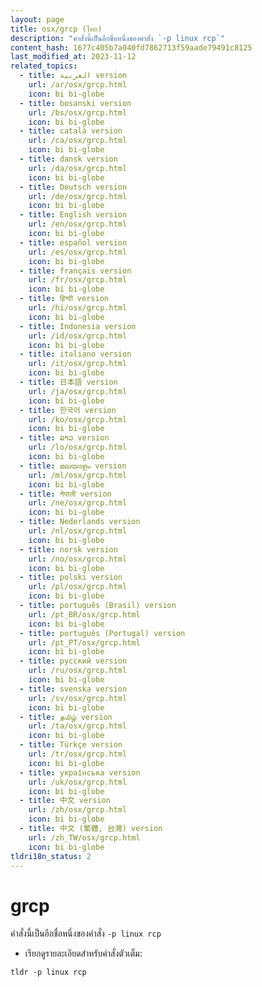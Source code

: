 ```yaml
---
layout: page
title: osx/grcp (ไทย)
description: "คำสั่งนี้เป็นอีกชื่อหนึ่งของคำสั่ง `-p linux rcp`"
content_hash: 1677c405b7a040fd7862713f59aade79491c8125
last_modified_at: 2023-11-12
related_topics:
  - title: العربية version
    url: /ar/osx/grcp.html
    icon: bi bi-globe
  - title: bosanski version
    url: /bs/osx/grcp.html
    icon: bi bi-globe
  - title: català version
    url: /ca/osx/grcp.html
    icon: bi bi-globe
  - title: dansk version
    url: /da/osx/grcp.html
    icon: bi bi-globe
  - title: Deutsch version
    url: /de/osx/grcp.html
    icon: bi bi-globe
  - title: English version
    url: /en/osx/grcp.html
    icon: bi bi-globe
  - title: español version
    url: /es/osx/grcp.html
    icon: bi bi-globe
  - title: français version
    url: /fr/osx/grcp.html
    icon: bi bi-globe
  - title: हिन्दी version
    url: /hi/osx/grcp.html
    icon: bi bi-globe
  - title: Indonesia version
    url: /id/osx/grcp.html
    icon: bi bi-globe
  - title: italiano version
    url: /it/osx/grcp.html
    icon: bi bi-globe
  - title: 日本語 version
    url: /ja/osx/grcp.html
    icon: bi bi-globe
  - title: 한국어 version
    url: /ko/osx/grcp.html
    icon: bi bi-globe
  - title: ລາວ version
    url: /lo/osx/grcp.html
    icon: bi bi-globe
  - title: മലയാളം version
    url: /ml/osx/grcp.html
    icon: bi bi-globe
  - title: नेपाली version
    url: /ne/osx/grcp.html
    icon: bi bi-globe
  - title: Nederlands version
    url: /nl/osx/grcp.html
    icon: bi bi-globe
  - title: norsk version
    url: /no/osx/grcp.html
    icon: bi bi-globe
  - title: polski version
    url: /pl/osx/grcp.html
    icon: bi bi-globe
  - title: português (Brasil) version
    url: /pt_BR/osx/grcp.html
    icon: bi bi-globe
  - title: português (Portugal) version
    url: /pt_PT/osx/grcp.html
    icon: bi bi-globe
  - title: русский version
    url: /ru/osx/grcp.html
    icon: bi bi-globe
  - title: svenska version
    url: /sv/osx/grcp.html
    icon: bi bi-globe
  - title: தமிழ் version
    url: /ta/osx/grcp.html
    icon: bi bi-globe
  - title: Türkçe version
    url: /tr/osx/grcp.html
    icon: bi bi-globe
  - title: українська version
    url: /uk/osx/grcp.html
    icon: bi bi-globe
  - title: 中文 version
    url: /zh/osx/grcp.html
    icon: bi bi-globe
  - title: 中文 (繁體, 台灣) version
    url: /zh_TW/osx/grcp.html
    icon: bi bi-globe
tldri18n_status: 2
---
```

# grcp

คำสั่งนี้เป็นอีกชื่อหนึ่งของคำสั่ง `-p linux rcp`

- เรียกดูรายละเอียดสำหรับคำสั่งตัวเต็ม:

`tldr -p linux rcp`
